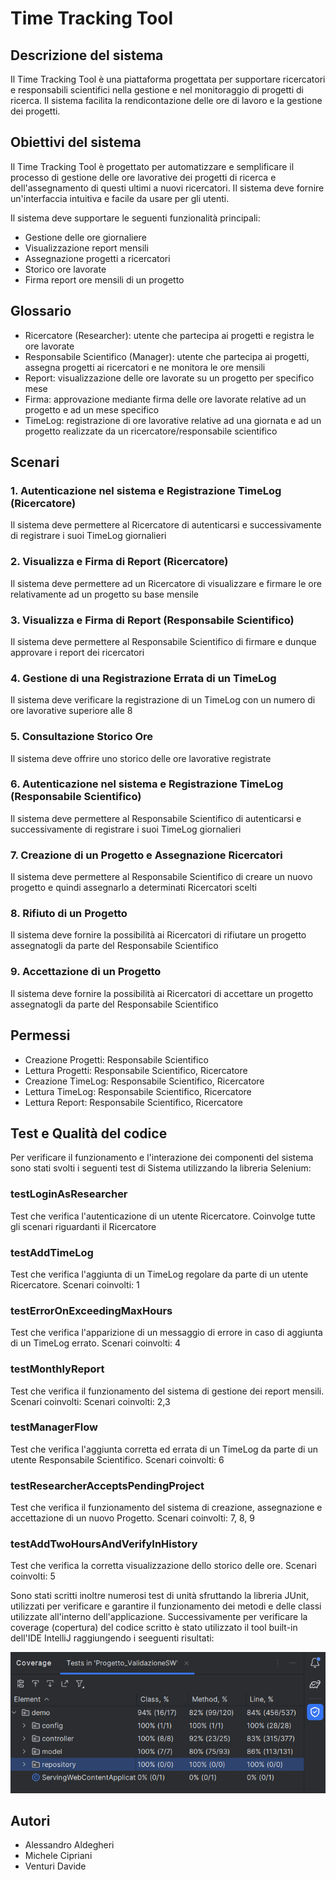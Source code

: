 # Time Tracking Tool

## Descrizione del sistema

Il Time Tracking Tool è una piattaforma progettata per supportare ricercatori e responsabili scientifici nella gestione e nel monitoraggio di progetti di ricerca.
Il sistema facilita la rendicontazione delle ore di lavoro e la gestione dei progetti.

## Obiettivi del sistema

Il Time Tracking Tool è progettato per automatizzare e semplificare il processo di gestione delle ore lavorative dei progetti di ricerca e dell'assegnamento di questi ultimi a nuovi ricercatori.
Il sistema deve fornire un'interfaccia intuitiva e facile da usare per gli utenti.

Il sistema deve supportare le seguenti funzionalità principali:

- Gestione delle ore giornaliere
- Visualizzazione report mensili
- Assegnazione progetti a ricercatori
- Storico ore lavorate
- Firma report ore mensili di un progetto

## Glossario

- Ricercatore (Researcher): utente che partecipa ai progetti e registra le ore lavorate
- Responsabile Scientifico (Manager): utente che partecipa ai progetti, assegna progetti ai ricercatori e ne monitora le ore mensili
- Report: visualizzazione delle ore lavorate su un progetto per specifico mese
- Firma: approvazione mediante firma delle ore lavorate relative ad un progetto e ad un mese specifico
- TimeLog: registrazione di ore lavorative relative ad una giornata e ad un progetto realizzate da un ricercatore/responsabile scientifico

## Scenari

### 1. Autenticazione nel sistema e Registrazione TimeLog (Ricercatore)

Il sistema deve permettere al Ricercatore di autenticarsi e successivamente di registrare i suoi TimeLog giornalieri

### 2. Visualizza e Firma di Report (Ricercatore)

Il sistema deve permettere ad un Ricercatore di visualizzare e firmare le ore relativamente ad un progetto su base mensile

### 3. Visualizza e Firma di Report (Responsabile Scientifico)

Il sistema deve permettere al Responsabile Scientifico di firmare e dunque approvare i report dei ricercatori

### 4. Gestione di una Registrazione Errata di un TimeLog

Il sistema deve verificare la registrazione di un TimeLog con un numero di ore lavorative superiore alle 8

### 5. Consultazione Storico Ore

Il sistema deve offrire uno storico delle ore lavorative registrate

### 6. Autenticazione nel sistema e Registrazione TimeLog (Responsabile Scientifico)

Il sistema deve permettere al Responsabile Scientifico di autenticarsi e successivamente di registrare i suoi TimeLog giornalieri

### 7. Creazione di un Progetto e Assegnazione Ricercatori

Il sistema deve permettere al Responsabile Scientifico di creare un nuovo progetto e quindi assegnarlo a determinati Ricercatori scelti

### 8. Rifiuto di un Progetto

Il sistema deve fornire la possibilità ai Ricercatori di rifiutare un progetto assegnatogli da parte del Responsabile Scientifico

### 9. Accettazione di un Progetto

Il sistema deve fornire la possibilità ai Ricercatori di accettare un progetto assegnatogli da parte del Responsabile Scientifico

## Permessi

- Creazione Progetti: Responsabile Scientifico
- Lettura Progetti: Responsabile Scientifico, Ricercatore
- Creazione TimeLog: Responsabile Scientifico, Ricercatore
- Lettura TimeLog: Responsabile Scientifico, Ricercatore
- Lettura Report: Responsabile Scientifico, Ricercatore

## Test e Qualità del codice

Per verificare il funzionamento e l'interazione dei componenti del sistema sono stati svolti i seguenti test di Sistema utilizzando la libreria Selenium:

### testLoginAsResearcher

Test che verifica l'autenticazione di un utente Ricercatore. Coinvolge tutte gli scenari riguardanti il Ricercatore

### testAddTimeLog

Test che verifica l'aggiunta di un TimeLog regolare da parte di un utente Ricercatore. Scenari coinvolti: 1

### testErrorOnExceedingMaxHours

Test che verifica l'apparizione di un messaggio di errore in caso di aggiunta di un TimeLog errato. Scenari coinvolti: 4

### testMonthlyReport

Test che verifica il funzionamento del sistema di gestione dei report mensili. Scenari coinvolti: Scenari coinvolti: 2,3

### testManagerFlow

Test che verifica l'aggiunta corretta ed errata di un TimeLog da parte di un utente Responsabile Scientifico. Scenari coinvolti: 6

### testResearcherAcceptsPendingProject

Test che verifica il funzionamento del sistema di creazione, assegnazione e accettazione di un nuovo Progetto. Scenari coinvolti: 7, 8, 9

### testAddTwoHoursAndVerifyInHistory

Test che verifica la corretta visualizzazione dello storico delle ore. Scenari coinvolti: 5

Sono stati scritti inoltre numerosi test di unità sfruttando la libreria JUnit, utilizzati per verificare e garantire il funzionamento dei metodi e delle classi utilizzate all'interno dell'applicazione.
Successivamente per verificare la coverage (copertura) del codice scritto è stato utilizzato il tool built-in dell'IDE IntelliJ raggiungendo i seeguenti risultati:

![Code Coverage](/images/coverage_intellij.png "Code Coverage")


## Autori

- Alessandro Aldegheri
- Michele Cipriani
- Venturi Davide
